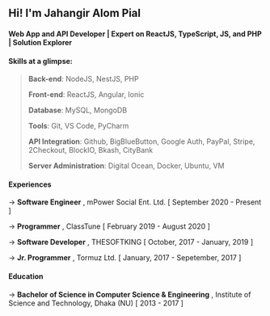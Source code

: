 ## Hi! I'm Jahangir Alom Pial

#### Web App and API Developer⁣ | Expert on ReactJS, TypeScript, JS, and PHP | Solution Explorer

#### Skills at a glimpse:

> **Back-end**: NodeJS, NestJS, PHP
> 
> **Front-end**: ReactJS, Angular, Ionic
> 
> **Database**: MySQL, MongoDB
> 
> **Tools**: Git, VS Code, PyCharm
> 
> **API Integration**: Github, BigBlueButton, Google Auth, PayPal, Stripe, 2Checkout, BlockIO, Bkash, CityBank
> 
> **Server Administration**:  Digital Ocean, Docker, Ubuntu, VM

#### Experiences

→ **Software Engineer** , mPower Social Ent. Ltd. [ September 2020 - Present ]

→ **Programmer** , ClassTune [ February 2019 - August 2020 ]

→ **Software Developer** , THESOFTKING [ October, 2017 - January, 2019 ]

→ **Jr. Programmer** , Tormuz Ltd. [ January, 2017 - Sepetember, 2017 ]


#### Education

→ **Bachelor of Science in Computer Science & Engineering** , Institute of Science and Technology, Dhaka (NU) [ 2013 - 2017 ]

